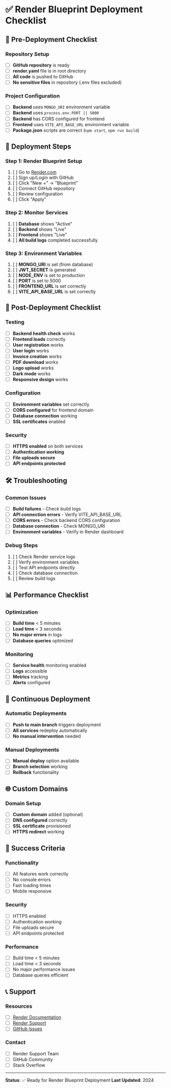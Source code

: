 # ✅ Render Blueprint Deployment Checklist

## 🚀 Pre-Deployment Checklist

### Repository Setup

- [ ] **GitHub repository** is ready
- [ ] **render.yaml** file is in root directory
- [ ] **All code** is pushed to GitHub
- [ ] **No sensitive files** in repository (.env files excluded)

### Project Configuration

- [ ] **Backend** uses `MONGO_URI` environment variable
- [ ] **Backend** uses `process.env.PORT || 5000`
- [ ] **Backend** has CORS configured for frontend
- [ ] **Frontend** uses `VITE_API_BASE_URL` environment variable
- [ ] **Package.json** scripts are correct (`npm start`, `npm run build`)

## 🎯 Deployment Steps

### Step 1: Render Blueprint Setup

1. [ ] Go to [Render.com](https://render.com)
2. [ ] Sign up/Login with GitHub
3. [ ] Click "New +" → "Blueprint"
4. [ ] Connect GitHub repository
5. [ ] Review configuration
6. [ ] Click "Apply"

### Step 2: Monitor Services

1. [ ] **Database** shows "Active"
2. [ ] **Backend** shows "Live"
3. [ ] **Frontend** shows "Live"
4. [ ] **All build logs** completed successfully

### Step 3: Environment Variables

1. [ ] **MONGO_URI** is set (from database)
2. [ ] **JWT_SECRET** is generated
3. [ ] **NODE_ENV** is set to production
4. [ ] **PORT** is set to 5000
5. [ ] **FRONTEND_URL** is set correctly
6. [ ] **VITE_API_BASE_URL** is set correctly

## 🔧 Post-Deployment Checklist

### Testing

- [ ] **Backend health check** works
- [ ] **Frontend loads** correctly
- [ ] **User registration** works
- [ ] **User login** works
- [ ] **Invoice creation** works
- [ ] **PDF download** works
- [ ] **Logo upload** works
- [ ] **Dark mode** works
- [ ] **Responsive design** works

### Configuration

- [ ] **Environment variables** set correctly
- [ ] **CORS configured** for frontend domain
- [ ] **Database connection** working
- [ ] **SSL certificates** enabled

### Security

- [ ] **HTTPS enabled** on both services
- [ ] **Authentication working**
- [ ] **File uploads secure**
- [ ] **API endpoints protected**

## 🛠️ Troubleshooting

### Common Issues

- [ ] **Build failures** - Check build logs
- [ ] **API connection errors** - Verify VITE_API_BASE_URL
- [ ] **CORS errors** - Check backend CORS configuration
- [ ] **Database connection** - Check MONGO_URI
- [ ] **Environment variables** - Verify in Render dashboard

### Debug Steps

1. [ ] Check Render service logs
2. [ ] Verify environment variables
3. [ ] Test API endpoints directly
4. [ ] Check database connection
5. [ ] Review build logs

## 📊 Performance Checklist

### Optimization

- [ ] **Build time** < 5 minutes
- [ ] **Load time** < 3 seconds
- [ ] **No major errors** in logs
- [ ] **Database queries** optimized

### Monitoring

- [ ] **Service health** monitoring enabled
- [ ] **Logs** accessible
- [ ] **Metrics** tracking
- [ ] **Alerts** configured

## 🔄 Continuous Deployment

### Automatic Deployments

- [ ] **Push to main branch** triggers deployment
- [ ] **All services** redeploy automatically
- [ ] **No manual intervention** needed

### Manual Deployments

- [ ] **Manual deploy** option available
- [ ] **Branch selection** working
- [ ] **Rollback** functionality

## 🌐 Custom Domains

### Domain Setup

- [ ] **Custom domain** added (optional)
- [ ] **DNS configured** correctly
- [ ] **SSL certificate** provisioned
- [ ] **HTTPS redirect** working

## 🎉 Success Criteria

### Functionality

- [ ] All features work correctly
- [ ] No console errors
- [ ] Fast loading times
- [ ] Mobile responsive

### Security

- [ ] HTTPS enabled
- [ ] Authentication working
- [ ] File uploads secure
- [ ] API endpoints protected

### Performance

- [ ] Build time < 5 minutes
- [ ] Load time < 3 seconds
- [ ] No major performance issues
- [ ] Database queries efficient

## 📞 Support

### Resources

- [ ] [Render Documentation](https://render.com/docs)
- [ ] [Render Support](https://render.com/support)
- [ ] [GitHub Issues](https://github.com/Azim1588/Invoice-Generator-MERN-Full-Stack-Web-App/issues)

### Contact

- [ ] Render Support Team
- [ ] GitHub Community
- [ ] Stack Overflow

---

**Status**: ✅ Ready for Render Blueprint Deployment
**Last Updated**: 2024
